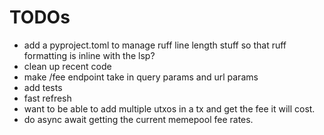 # TODOs
- add a pyproject.toml to manage ruff line length stuff so that ruff formatting is inline with the lsp?
- clean up recent code
- make /fee endpoint take in query params and url params
- add tests 
- fast refresh
- want to be able to add multiple utxos in a tx and get the fee it will cost.
- do async await getting the current memepool fee rates.


